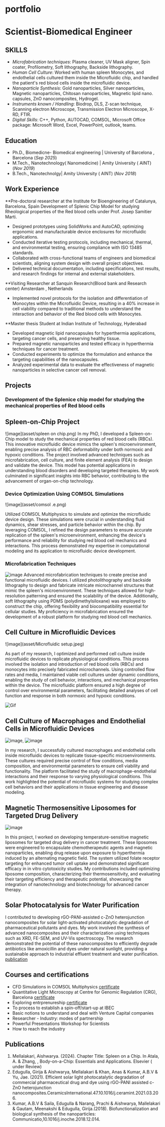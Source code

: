 # portfolio

# Scientist-Biomedical Engineer

## SKILLS
- *Microfabrication techniques*: Plasma cleaner, UV Mask aligner, Spin coater, Profilometry, Soft lithography, Backside lithography.
- *Human Cell Culture*: Worked with human spleen Monocytes, and endothelial cells cultured them inside the Microfluidic chip, and handled the patient's red blood cells inside the microfluidic device.
- *Nanoparticle Synthesis*: Gold nanoparticles, Silver nanoparticles, Magnetic nanoparticles, Chitosan nanoparticles, Magnetic lipid nano. capsules, ZnO nanocomposites, Hydrogel.
- *Instruments known / Handling*: Biodrop, DLS, Z-scan technique, Scanning electron Microscope, Transmission Electron Microscope, X-RD, FTIR.
- *Digital Skills*: C++, Python, AUTOCAD, COMSOL, Microsoft Office package: Microsoft Word, Excel, PowerPoint, outlook, teams.

## Education
- Ph.D., Biomedicne- Biomedical engineering | University of Barcelona , Barcelona (_Sep 2025_)    		
- M.Tech., Nanotechnology( Nanomedicine)	| Amity University ( AINT)  (_Nov 2019_)	 			        		
- B.Tech., Nanotechnolgy| Amity University ( AINT) (_Nov 2018_)

## Work Experience
**Pre-doctoral researcher at the Institute for Bioengineering of Catalunya, Barcelona, Spain
Development of Splenic Chip Model for studying Rheological properties of the Red blood cells under Prof. Josep Samitier Marti.
- Designed prototypes using SolidWorks and AutoCAD, optimizing ergonomic and manufacturable device enclosures for microfluidic applications.
- Conducted iterative testing protocols, including mechanical, thermal, and environmental testing, ensuring compliance with ISO 13485 standards.
- Collaborated with cross-functional teams of engineers and biomedical scientists, aligning system design with overall project objectives.
- Delivered technical documentation, including specifications, test results, and research findings for internal and external stakeholders.

**Visiting Researcher at Sanquin Research(Blood bank and Research center) Amsterdam , Netherlands 
- Implemented novel protocols for the isolation and differentiation of Monocytes within the Microfluidic Device, resulting in a 40% increase in cell viability compared to traditional methods to understand the interaction and behavior of the Red blood cells with Monocytes. 

**Master thesis Student at Indian Institute of Technology, Hyderabad 
- Developed magnetic lipid nanocapsules for hyperthermia applications, targeting cancer cells, and preserving healthy tissue.
- Prepared magnetic nanoparticles and tested efficacy in hyperthermia techniques for cancer treatment.
- Conducted experiments to optimize the formulation and enhance the targeting capabilities of the nanocapsules.
- Analyzed experimental data to evaluate the effectiveness of magnetic nanoparticles in selective cancer cell removal.

## Projects
### Development of the Splenice chip model for studying the mechanical properties of Red blood cells 

## Spleen-on-Chip Project
![image](asset/spleen on chip.png)
In my PhD, I developed a Spleen-on-Chip model to study the mechanical properties of red blood cells (RBCs). This innovative microfluidic device mimics the spleen's microenvironment, enabling precise analysis of RBC deformability under both normoxic and hypoxic conditions. The project involved advanced techniques such as microfabrication, cell culture, and finite element analysis (FEA) to design and validate the device. This model has potential applications in understanding blood disorders and developing targeted therapies. My work culminated in significant insights into RBC behavior, contributing to the advancement of organ-on-chip technology.

### Device Optimization Using COMSOL Simulations

![image](asset/comsol .e.png)

Utilized COMSOL Multiphysics to simulate and optimize the microfluidic device design. These simulations were crucial in understanding fluid dynamics, shear stresses, and particle behavior within the chip. By leveraging COMSOL, I refined the design parameters to ensure accurate replication of the spleen's microenvironment, enhancing the device's performance and reliability for studying red blood cell mechanics and interactions. This process demonstrated my expertise in computational modeling and its application to microfluidic device development.

### Microfabrication Techniques
![image](asset/PDMS.jpg)
Advanced microfabrication techniques to create precise and functional microfluidic devices. I utilized photolithography and backside lithography to design and fabricate intricate microchannel structures that mimic the spleen's microenvironment. These techniques allowed for high-resolution patterning and ensured the scalability of the device. Additionally, soft lithography using PDMS (polydimethylsiloxane) was employed to construct the chip, offering flexibility and biocompatibility essential for cellular studies. My proficiency in microfabrication ensured the development of a robust platform for studying red blood cell mechanics.

## Cell Culture in Microfluidic Devices
![image](asset/Microfluidic setup.jpeg)

As part of my research, I optimized and performed cell culture inside microfluidic devices to replicate physiological conditions. This process involved the isolation and introduction of red blood cells (RBCs) and monocytes into precisely fabricated microchannels. Using controlled flow rates and media, I maintained viable cell cultures under dynamic conditions, enabling the study of cell behavior, interactions, and mechanical properties within the device. The microfluidic platform ensured a high degree of control over environmental parameters, facilitating detailed analyses of cell function and response in both normoxic and hypoxic conditions.

![Gif](asset/Amira_AishuÇ_0.1ul_20pª_1000fps_C001S0012.gif)

## Cell Culture of Macrophages and Endothelial Cells in Microfluidic Devices

![image](asset/Slide2.png),       ![image](asset/Slide3.png)

In my research, I successfully cultured macrophages and endothelial cells inside microfluidic devices to replicate tissue-specific microenvironments. These cultures required precise control of flow conditions, media composition, and environmental parameters to ensure cell viability and functionality. The platform facilitated the study of macrophage-endothelial interactions and their response to varying physiological conditions. This work highlighted the potential of microfluidic systems for studying complex cell behaviors and their applications in tissue engineering and disease modeling.

## Magnetic Thermosensitive Liposomes for Targeted Drug Delivery

![image](asset/hyperthermia.jpg)

In this project, I worked on developing temperature-sensitive magnetic liposomes for targeted drug delivery in cancer treatment. These liposomes were engineered to encapsulate chemotherapeutic agents and magnetic nanoparticles, enabling drug release upon exposure to hyperthermia induced by an alternating magnetic field. The system utilized folate receptor targeting for enhanced tumor cell uptake and demonstrated significant efficacy in in vitro cytotoxicity studies. My contributions included optimizing liposome composition, characterizing their thermosensitivity, and evaluating their targeting efficiency and therapeutic potential, showcasing the integration of nanotechnology and biotechnology for advanced cancer therapy​.

 
## Solar Photocatalysis for Water Purification

I contributed to developing rGO-PANI-assisted c-ZnO heterojunction nanocomposites for solar light-activated photocatalytic degradation of pharmaceutical pollutants and dyes. My work involved the synthesis of advanced nanocomposites and their characterization using techniques such as XRD, FE-SEM, and UV-Vis spectroscopy. The research demonstrated the potential of these nanocomposites to efficiently degrade antibiotics like amoxicillin and dyes under natural sunlight, providing a sustainable approach to industrial effluent treatment and water purification.
 [publication](https://github.com/Amellalakari/portfolio/blob/4010c76d975134ca04ecea3658a8864436398373/asset/1-s2.0-S0272884221008956-main.pdf)

## Courses and certifications 
- CFD Simulations in COMSOL Multiphysics [certificate](https://github.com/Amellalakari/portfolio/blob/d68f1b1920c32e46c56d01ea71ccfcc6f80a52eb/asset/CFD%20Simulations%20in%20COMSOL%20Multiphysiscs.pdf)
- Quantitative Light Microscopy at Centre for Genomic Regulation (CRG), Barcelona  [certificate](https://github.com/Amellalakari/portfolio/blob/4010c76d975134ca04ecea3658a8864436398373/asset/CRG_certificate.pdf)
- Exploring entrprenureship [certificate](https://github.com/Amellalakari/portfolio/blob/4010c76d975134ca04ecea3658a8864436398373/asset/Exploring%20entrprenureship_cert.pdf)
-	To process to establish a spin-off/start-up at IBEC
-	Basic notions to understand and deal with Venture Capital companies 
-	Researcher - Industry: modes of partnership 
-	Powerful Presentations Workshop for Scientists 
-	How to reach the industry

## Publications
1. Mellalakari, Aishwarya. (2024). Chapter Title: Spleen on a Chip. In Atala, A. & Zhang, , Body-on-a-Chip: Essentials and Applications. Elsevier ( under Review)
2. Edugulla, Girija & Aishwarya, Mellalakari & Khan, Anas & Kumar, A.B.V & Yu, Jae. (2021). Efficient solar light photocatalytic degradation of commercial pharmaceutical drug and dye using rGO-PANI assisted c-ZnO heterojunction nanocomposites.CeramicsInternational.47.10.1016/j.ceramint.2021.03.206.
3. Kumar, A.B.V & Saila, Edugulla & Narang, Prachi & Aishwarya, Mallelakari & Gautam, Meenakshi & Edugulla, Girija.(2018). Biofunctionalization and biological synthesis of the nanoparticles: Communicatio,10.1016/j.inoche.2018.12.014.  
